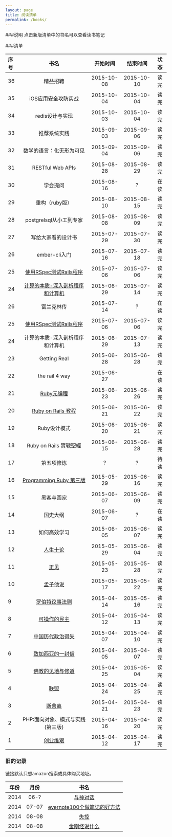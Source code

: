 ```yaml
---
layout: page
title: 阅读清单
permalink: /books/
---
```


###说明
点击新版清单中的书名可以查看读书笔记

###清单

|序号	|书名 			                        	|开始时间 	|结束时间 		|状态|
|:------|:-----------------------------------------:|:---------:|:-------------:|:-:|
|36		|精益招聘										|2015-10-08	|2015-10-10		|读完|
|35 	|iOS应用安全攻防实战							|2015-10-04	|2015-10-04		|读完|
|34		|redis设计与实现								|2015-10-03		|2015-10-04	|读完|
|33     |推荐系统实践                                 |2015-09-03   |2015-09-06  |读完|
|32     |数学的语言：化无形为可见                      |2015-09-04    |2015-09-06  |读完|
|31 	|RESTful Web APIs 							|2015-08-28 	|2015-08-29			|读完|
|30     |学会提问                                       |2015-08-16 |?                      |在读|
|29     |重构（ruby版）                                  |2015-08-10 |2015-08-15                      |读完|
|28     |postgrelsql从小工到专家                          |2015-08-08 |2015-08-09             |读完|
|27     |写给大家看的设计书                              |2015-07-29 |2015-07-30             |读完|
|26     |ember-cli入门                                |2015-07-16 |2015-07-18              |读完|
|25   |[使用RSpec测试Rails程序][everydayrails]               |2015-07-06 |2015-07-06        |读完|
|24  	|[计算的本质-深入剖析程序和计算机][understanding-computation]					|2015-06-29 |2015-07-14		|读完|
|26 	|富兰克林传									|2015-07-14	|? 				|在读|
|25   	|[使用RSpec测试Rails程序][everydayrails]      |2015-07-06 |2015-07-06     |读完|
|24  	|计算的本质-深入剖析程序和计算机					|2015-06-29 |2015-07-13		|读完|
|23 	|Getting Real								|2015-06-28 |2015-06-28  	|读完|
|22 	|the rail 4 way 							|2015-06-27 |				|在读|
|21 	|[Ruby元编程][metaprogrammingruby]			|2015-06-23 |2015-06-26		|读完|
|20 	|[Ruby on Rails 教程][rubyonrailstutorial]	|2015-06-21 |2015-06-22		|读完|
|19 	|Ruby设计模式									|2015-06-20	|2015-06-21		|读完|
|18 	|Ruby on Rails 實戰聖經						|2015-06-15	|2015-06-28		|读完|
|17 	|第五项修炼									|?			|?				|待读|
|16 	|[Programming Ruby 第三版][programmingruby2]	|2015-05-29	|2015-06-16		|读完|
|15 	|黑客与画家									|2015-06-07	|2015-06-09		|读完|
|14 	|国史大纲										|2015-06-07	|?				|在读|
|13 	|如何高效学习									|2015-06-05	|2015-06-07		|读完|
|12 	|[人生十论][tentheoryoflife]					|2015-05-29	|2015-06-04		|读完|
|11 	|[正见][almostbuddhist]						|2015-05-23	|2015-05-28		|读完|
|10 	|[孟子他说][menciussaid]						|2015-05-17	|2015-05-22		|读完|
|9 		|[罗伯特议事法则][robertsrule]				|2015-04-14	|2015-05-16		|读完|
|8 		|[可操作的民主][robertsrule]					|2015-04-12	|2015-04-13		|读完|
|7		|[中国历代政治得失][chinesepolicalgl]			|2015-04-07	|2015-04-10		|读完|
|6		|[致加西亚的一封信	][amsgtogarcia]				|2015-04-05 |2015-04-07		|读完|
|5		|[佛教的见地与修道][buddhistiandm]				|2015-04-25 |2015-05-04		|读完|
|4		|[联盟][thealliance]							|2015-04-24	|2015-04-25		|读完|
|3 		|[断舍离][duansheli]							|2015-04-21	|2015-04-23		|读完|
|2 		|PHP:面向对象、模式与实践(第三版)				|2015-04-16	|2015-04-20		|读完|
|1 		|[创业维艰][hardthing]      					|2015-04-12	|2015-04-17    	|读完|







### 旧的记录

链接默认只想amazon搜索或具体购买地址。  

|年份|月份  |书名									|
|:--:|:---:|:----------------------------------:|
|2014|06-? |[与神对话][talkwithgod]				|
|2014|07-07|[evernote100个做笔记的好方法][evernote100]
|2014|08-08|[失控][shikong]|
|2014|08-08|[金刚经说什么][jingangjingshuoshenme]|


[talkwithgod]:http://www.amazon.cn/s/ref=nb_sb_ss_i_1_1?__mk_zh_CN=亚马逊网站&url=search-alias%3Daps&field-keywords=与神对话&sprefix=与%2Caps%2C228
[evernote100]:http://www.amazon.cn/Evernote-100个做笔记的好方法-数字化重整你的工作和人生-异尘行者/dp/B00JPZ61X6/ref=sr_1_2?ie=UTF8&qid=1405661369&sr=8-2&keywords=evernote100个做笔记的好方法
[shikong]:http://www.amazon.cn/失控-全人类的最终命运和结局-凯文•凯利/dp/B004FPIHG0/ref=sr_1_1?ie=UTF8&qid=1408258504&sr=8-1&keywords=失控
[jingangjingshuoshenme]:http://www.amazon.cn/金刚经说什么-南怀瑾/dp/B008PNSDBM/ref=sr_1_1?ie=UTF8&qid=1409146252&sr=8-1&keywords=金刚经说什么

[hardthing]:http://blog.watsy0007.com/keynote/the-hard-thing-about-hard-things.html#/
[duansheli]:http://blog.watsy0007.com/%E8%AF%BB%E4%B9%A6%E7%AC%94%E8%AE%B0/2015/04/24/duansheli-reading-notes/
[thealliance]:http://blog.watsy0007.com/%E8%AF%BB%E4%B9%A6%E7%AC%94%E8%AE%B0/2015/04/27/the-alliance-reading-notes/
[buddhistiandm]:http://blog.watsy0007.com/%E8%AF%BB%E4%B9%A6%E7%AC%94%E8%AE%B0/2015/05/04/buddhist-insight-and-monasticism-reading-notes/
[amsgtogarcia]:http://blog.watsy0007.com/%E8%AF%BB%E4%B9%A6%E7%AC%94%E8%AE%B0/2015/05/07/a-messsage-to-garcia-reading-notes/
[chinesepolicalgl]:http://blog.watsy0007.com/%E8%AF%BB%E4%B9%A6%E7%AC%94%E8%AE%B0/2015/05/11/chinese-political-gain-and-loss-reading-notes/
[robertsrule]:http://blog.watsy0007.com/%E8%AF%BB%E4%B9%A6%E7%AC%94%E8%AE%B0/2015/05/16/roberts-rules-of-order-reading-notes/
[menciussaid]:http://blog.watsy0007.com/%E8%AF%BB%E4%B9%A6%E7%AC%94%E8%AE%B0/2015/05/28/mencius-said-reading-notes/
[almostbuddhist]:http://blog.watsy0007.com/%E8%AF%BB%E4%B9%A6%E7%AC%94%E8%AE%B0/2015/06/04/almost-buddhist-reading-notes/
[tentheoryoflife]:http://blog.watsy0007.com/%E8%AF%BB%E4%B9%A6%E7%AC%94%E8%AE%B0/2015/06/10/ten-theory-of-life/
[programmingruby2]:http://blog.watsy0007.com/%E8%AF%BB%E4%B9%A6%E7%AC%94%E8%AE%B0/2015/06/17/programming-ruby-2-reading-notes/
[rubyonrailstutorial]:http://blog.watsy0007.com/%E8%AF%BB%E4%B9%A6%E7%AC%94%E8%AE%B0/2015/06/24/ruby-on-rails-tutorial-reading-notes/
[metaprogrammingruby]:http://blog.watsy0007.com/%E8%AF%BB%E4%B9%A6%E7%AC%94%E8%AE%B0/2015/06/26/metaprogramming-ruby-reading-notes/
[everydayrails]:http://blog.watsy0007.com/%E8%AF%BB%E4%B9%A6%E7%AC%94%E8%AE%B0/2015/07/06/every-day-rails-rspec-reading-notes/
[understanding-computation]:http://blog.watsy0007.com/%E8%AF%BB%E4%B9%A6%E7%AC%94%E8%AE%B0/2015/07/14/understanding-computation-from-simple-machines-to-impossible-programs-reading-notes/
